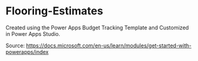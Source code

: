 # Flooring-Estimates
Created using the Power Apps Budget Tracking Template and 
Customized in Power Apps Studio.

Source: https://docs.microsoft.com/en-us/learn/modules/get-started-with-powerapps/index

